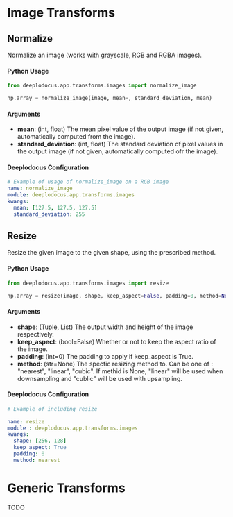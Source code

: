 # Image Transforms

## Normalize

Normalize an image (works with grayscale, RGB and RGBA images).

#### Python Usage

```python
from deeplodocus.app.transforms.images import normalize_image

np.array = normalize_image(image, mean=, standard_deviation, mean)
```

#### Arguments

- **mean**: (int, float) The mean pixel value of the output image (if not given, automatically computed from the image).
- **standard_deviation**: (int, float) The standard deviation of pixel values in the output image (if not given, automatically computed ofr the image).

#### Deeplodocus Configuration

```yaml
# Example of usage of normalize_image on a RGB image
name: normalize_image
module: deeplodocus.app.transforms.images
kwargs:
  mean: [127.5, 127.5, 127.5]
  standard_deviation: 255
```

## Resize

Resize the given image to the given shape, using the prescribed method.

#### Python Usage

```python
from deeplodocus.app.transforms.images import resize

np.array = resize(image, shape, keep_aspect=False, padding=0, method=None)
```
#### Arguments

- **shape**: (Tuple, List) The output width and height of the image respectively.
- **keep_aspect**: (bool=False) Whether or not to keep the aspect ratio of the image.
- **padding**: (int=0) The padding to apply if keep_aspect is True.
- **method**: (str=None) The specfic resizing method to. Can be one of : "nearest", "linear", "cubic". If methid is None, "linear" will be used when downsampling and "cublic" will be used with upsampling.

#### Deeplodocus Configuration

```yaml
# Example of including resize

name: resize
module : deeplodocus.app.transforms.images
kwargs:
  shape: [256, 128]
  keep_aspect: True
  padding: 0
  method: nearest
```

# Generic Transforms

TODO